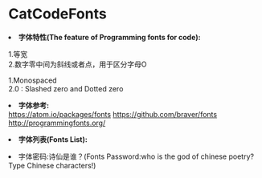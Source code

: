 # CatCodeFonts

<b><li>字体特性(The feature of Programming fonts for code):</b><br>

1.等宽<br>
2.数字零中间为斜线或者点，用于区分字母O<br>

1.Monospaced<br>
2.0 : Slashed zero and Dotted zero<br>

<b><li>字体参考:</b><br>
https://atom.io/packages/fonts https://github.com/braver/fonts<br>
http://programmingfonts.org/<br>

<b><li>字体列表(Fonts List):</b><br>
<li>字体密码:诗仙是谁？(Fonts Password:who is the god of chinese poetry?Type Chinese characters!)<br>

